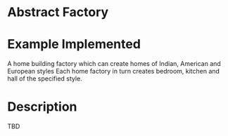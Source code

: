 # Abstract Factory

# Example Implemented
A home building factory which can create homes of Indian, American and European styles
Each home factory in turn creates bedroom, kitchen and hall of the specified style.

# Description
TBD    